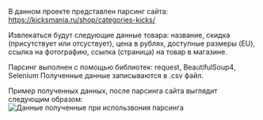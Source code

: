 В данном проекте представлен парсинг сайта: https://kicksmania.ru/shop/categories-kicks/

Извлекаться будут следующие данные товара: название, скидка (присутствует или отсуствует), цена в рублях, доступные размеры (EU), ссылка на фотографию, ссылка (страница) на товар в магазине.

Парсинг выполнен с помощью библиотек: request, BeautifulSoup4, Selenium
Полученные данные записываются в .csv файл.

Пример полученных данных, после парсинга сайта выглядит следующим образом:
![Данные полученные при использвония парсинга](https://github.com/IvanGoldesov/Simple_parsing/assets/151615150/9e54bc40-29ce-4896-ae85-a8a5ec206fc5)
